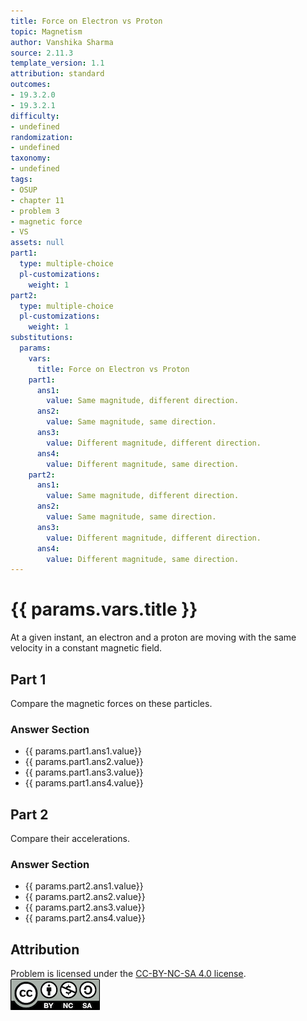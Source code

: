 ```yaml
---
title: Force on Electron vs Proton
topic: Magnetism
author: Vanshika Sharma
source: 2.11.3
template_version: 1.1
attribution: standard
outcomes:
- 19.3.2.0
- 19.3.2.1
difficulty:
- undefined
randomization:
- undefined
taxonomy:
- undefined
tags:
- OSUP
- chapter 11
- problem 3
- magnetic force
- VS
assets: null
part1:
  type: multiple-choice
  pl-customizations:
    weight: 1
part2:
  type: multiple-choice
  pl-customizations:
    weight: 1
substitutions:
  params:
    vars:
      title: Force on Electron vs Proton
    part1:
      ans1:
        value: Same magnitude, different direction.
      ans2:
        value: Same magnitude, same direction.
      ans3:
        value: Different magnitude, different direction.
      ans4:
        value: Different magnitude, same direction.
    part2:
      ans1:
        value: Same magnitude, different direction.
      ans2:
        value: Same magnitude, same direction.
      ans3:
        value: Different magnitude, different direction.
      ans4:
        value: Different magnitude, same direction.
---
```

# {{ params.vars.title }}
At a given instant, an electron and a proton are moving with the same velocity in a constant magnetic field.
## Part 1

Compare the magnetic forces on these particles.

### Answer Section

- {{ params.part1.ans1.value}}
- {{ params.part1.ans2.value}}
- {{ params.part1.ans3.value}}
- {{ params.part1.ans4.value}}
## Part 2

Compare their accelerations.

### Answer Section

- {{ params.part2.ans1.value}}
- {{ params.part2.ans2.value}}
- {{ params.part2.ans3.value}}
- {{ params.part2.ans4.value}}

## Attribution

Problem is licensed under the [CC-BY-NC-SA 4.0 license](https://creativecommons.org/licenses/by-nc-sa/4.0/).<br> ![The Creative Commons 4.0 license requiring attribution-BY, non-commercial-NC, and share-alike-SA license.](https://raw.githubusercontent.com/firasm/bits/master/by-nc-sa.png)